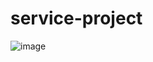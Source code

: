 # service-project
![image](https://github.com/datascienceclubUVU/service-project/assets/111081544/01f02967-b9cf-4054-88f6-8dfabf0f3800)


